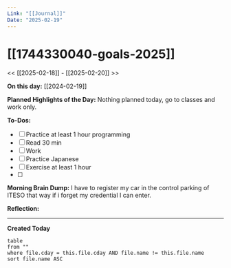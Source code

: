```yaml
---
Link: "[[Journal]]"
Date: "2025-02-19"
---
```


# [[1744330040-goals-2025]]

<< [[2025-02-18]] - [[2025-02-20]] >>

**On this day:** [[2024-02-19]]

**Planned Highlights of the Day:**
Nothing planned today, go to classes and work only.

**To-Dos:**

- [ ] Practice at least 1 hour programming
- [ ] Read 30 min
- [ ] Work
- [ ] Practice Japanese
- [ ] Exercise at least 1 hour
- [ ]

**Morning Brain Dump:**
I have to register my car in the control parking of ITESO that way if i forget my credential I can enter.

**Reflection:**

---

**Created Today**

```dataview
table
from ""
where file.cday = this.file.cday AND file.name != this.file.name
sort file.name ASC
```
